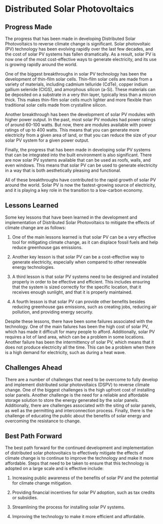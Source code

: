 # Distributed Solar Photovoltaics

## Progress Made

The progress that has been made in developing Distributed Solar Photovoltaics to reverse climate change is significant. Solar photovoltaic (PV) technology has been evolving rapidly over the last few decades, and the cost of solar PV systems has fallen dramatically. As a result, solar PV is now one of the most cost-effective ways to generate electricity, and its use is growing rapidly around the world.

One of the biggest breakthroughs in solar PV technology has been the development of thin-film solar cells. Thin-film solar cells are made from a variety of materials, including cadmium telluride (CdTe), copper indium gallium selenide (CIGS), and amorphous silicon (a-Si). These materials can be deposited on a substrate in a very thin layer, typically less than a micron thick. This makes thin-film solar cells much lighter and more flexible than traditional solar cells made from crystalline silicon.

Another breakthrough has been the development of solar PV modules with higher power output. In the past, most solar PV modules had power ratings of around 60-100 watts. But now, there are modules available with power ratings of up to 400 watts. This means that you can generate more electricity from a given area of land, or that you can reduce the size of your solar PV system for a given power output.

Finally, the progress that has been made in developing solar PV systems that can be integrated into the built environment is also significant. There are now solar PV systems available that can be used as roofs, walls, and even windows. This means that solar PV can be used to generate electricity in a way that is both aesthetically pleasing and functional.

All of these breakthroughs have contributed to the rapid growth of solar PV around the world. Solar PV is now the fastest-growing source of electricity, and it is playing a key role in the transition to a low-carbon economy.

## Lessons Learned

Some key lessons that have been learned in the development and implementation of Distributed Solar Photovoltaics to mitigate the effects of climate change are as follows:

1. One of the main lessons learned is that solar PV can be a very effective tool for mitigating climate change, as it can displace fossil fuels and help reduce greenhouse gas emissions.

2. Another key lesson is that solar PV can be a cost-effective way to generate electricity, especially when compared to other renewable energy technologies.

3. A third lesson is that solar PV systems need to be designed and installed properly in order to be effective and efficient. This includes ensuring that the system is sized correctly for the specific location, that it receives enough sunlight, and that it is properly maintained.

4. A fourth lesson is that solar PV can provide other benefits besides reducing greenhouse gas emissions, such as creating jobs, reducing air pollution, and providing energy security.

Despite these lessons, there have been some failures associated with the technology. One of the main failures has been the high cost of solar PV, which has made it difficult for many people to afford. Additionally, solar PV requires a lot of land area, which can be a problem in some locations. Another failure has been the intermittency of solar PV, which means that it does not produce electricity all the time. This can be a problem when there is a high demand for electricity, such as during a heat wave.

## Challenges Ahead

There are a number of challenges that need to be overcome to fully develop and implement distributed solar photovoltaics (DSPV) to reverse climate change. One of the biggest challenges is the high upfront cost of installing solar panels. Another challenge is the need for a reliable and affordable storage solution to store the energy generated by the solar panels. Additionally, there are challenges associated with the siting of solar panels, as well as the permitting and interconnection process. Finally, there is the challenge of educating the public about the benefits of solar energy and overcoming the resistance to change.

## Best Path Forward

The best path forward for the continued development and implementation of distributed solar photovoltaics to effectively mitigate the effects of climate change is to continue to improve the technology and make it more affordable. Steps that need to be taken to ensure that this technology is adopted on a large scale and is effective include:

1. Increasing public awareness of the benefits of solar PV and the potential for climate change mitigation.

2. Providing financial incentives for solar PV adoption, such as tax credits or subsidies.

3. Streamlining the process for installing solar PV systems.

4. Improving the technology to make it more efficient and affordable.
